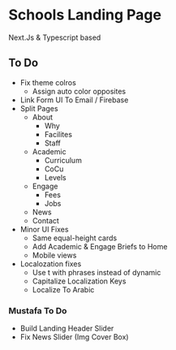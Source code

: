 # Schools Landing Page

Next.Js & Typescript based

## To Do

- Fix theme colros
  - Assign auto color opposites
- Link Form UI To Email / Firebase
- Split Pages
  - About
    - Why
    - Facilites
    - Staff
  - Academic
    - Curriculum
    - CoCu
    - Levels
  - Engage
    - Fees
    - Jobs
  - News
  - Contact
- Minor UI Fixes
  - Same equal-height cards
  - Add Academic & Engage Briefs to Home
  - Mobile views
- Localozation fixes
  - Use t with phrases instead of dynamic
  - Capitalize Localization Keys
  - Localize To Arabic

### Mustafa To Do

- Build Landing Header Slider
- Fix News Slider (Img Cover Box)
